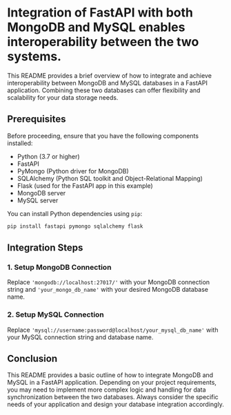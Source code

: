 # Integration of FastAPI with both MongoDB and MySQL enables interoperability between the two systems.

This README provides a brief overview of how to integrate and achieve interoperability between MongoDB and MySQL databases in a FastAPI application. Combining these two databases can offer flexibility and scalability for your data storage needs.

## Prerequisites

Before proceeding, ensure that you have the following components installed:

- Python (3.7 or higher)
- FastAPI
- PyMongo (Python driver for MongoDB)
- SQLAlchemy (Python SQL toolkit and Object-Relational Mapping)
- Flask (used for the FastAPI app in this example)
- MongoDB server
- MySQL server

You can install Python dependencies using `pip`:

```bash
pip install fastapi pymongo sqlalchemy flask
```

## Integration Steps

### 1. Setup MongoDB Connection

Replace `'mongodb://localhost:27017/'` with your MongoDB connection string and `'your_mongo_db_name'` with your desired MongoDB database name.

### 2. Setup MySQL Connection


Replace `'mysql://username:password@localhost/your_mysql_db_name'` with your MySQL connection string and database name.


## Conclusion

This README provides a basic outline of how to integrate MongoDB and MySQL in a FastAPI application. Depending on your project requirements, you may need to implement more complex logic and handling for data synchronization between the two databases. Always consider the specific needs of your application and design your database integration accordingly.
